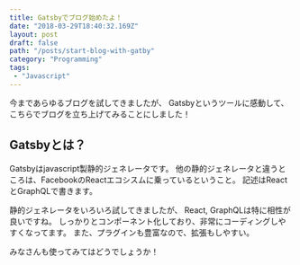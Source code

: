 ```yaml
---
title: Gatsbyでブログ始めたよ！
date: "2018-03-29T18:40:32.169Z"
layout: post
draft: false
path: "/posts/start-blog-with-gatby"
category: "Programming"
tags:
 - "Javascript"
---
```


今まであらゆるブログを試してきましたが、
Gatsbyというツールに感動して、こちらでブログを立ち上げてみることにしました！

## Gatsbyとは？
Gatsbyはjavascript製静的ジェネレータです。
他の静的ジェネレータと違うところは、FacebookのReactエコシスムに乗っているということ。
記述はReactとGraphQLで書きます。

静的ジェネレータをいろいろ試してきましたが、
React, GraphQLは特に相性が良いですね。
しっかりとコンポーネント化しており、非常にコーディングしやすくなってます。
また、プラグインも豊富なので、拡張もしやすい。

みなさんも使ってみてはどうでしょうか！

